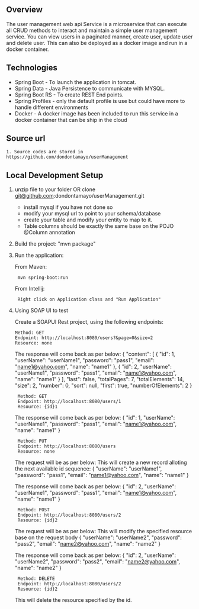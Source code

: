 Overview
--------

The user management web api Service is a microservice that can execute all CRUD methods to interact and maintain a simple user management
service. You can view users in a paginated manner, create user, update user and delete user. This can also
be deployed as a docker image and run in a docker container.


 
Technologies
------------
- Spring Boot - To launch the application in tomcat.
- Spring Data - Java Persistence to communicate with MYSQL.
- Spring Boot RS - To create REST End points.
- Spring Profiles - only the default profile is use but could have more to handle different environments
- Docker - A docker image has been included to run this service in a docker container that can be ship in the cloud

Source url
------------

    1. Source codes are stored in https://github.com/dondontamayo/userManagement

Local Development Setup
-----------------------
1. unzip file to your folder OR clone git@github.com:dondontamayo/userManagement.git
    - install mysql if you have not done so
    - modify your mysql url to point to your schema/database
    - create your table and modify your entity to map to it. 
    - Table columns should be exactly the same base on the POJO @Column annotation
2. Build the project: "mvn package"
3. Run the application:
    
    From Maven:
   
        mvn spring-boot:run

    From Intellij:
    
        Right click on Application class and "Run Application"
       
4. Using SOAP UI to test

   Create a SOAPUI Rest project, using the following endpoints:
   
       Method: GET
       Endpoint: http://localhost:8080/users?&page=0&size=2
       Resource: none
       
   The response will come back as per below:
	{
        "content": [
            {
                "id": 1,
                "userName": "userName1",
                "password": "pass1",
                "email": "name1@yahoo.com",
                "name": "name1"
            },
            {
                "id": 2,
                "userName": "userName1",
                "password": "pass1",
                "email": "name1@yahoo.com",
                "name": "name1"
            }
        ],
        "last": false,
        "totalPages": 7,
        "totalElements": 14,
        "size": 2,
        "number": 0,
        "sort": null,
        "first": true,
        "numberOfElements": 2
    }
    
        Method: GET
        Endpoint: http://localhost:8080/users/1
        Resource: {id}1
           
    The response will come back as per below:
        {
            "id": 1,
            "userName": "userName1",
            "password": "pass1",
            "email": "name1@yahoo.com",
            "name": "name1"
        }
        
        Method: PUT
        Endpoint: http://localhost:8080/users
        Resource: none

    The request will be as per below: This will create a new record
    alloting the next available id sequence:
        {
            "userName": "userName1",
            "password": "pass1",
            "email": "name1@yahoo.com",
            "name": "name1"
        }

    The response will come back as per below:
        {
            "id": 2,
            "userName": "userName1",
            "password": "pass1",
            "email": "name1@yahoo.com",
            "name": "name1"
        }
            
        Method: POST
        Endpoint: http://localhost:8080/users/2
        Resource: {id}2

    The request will be as per below: This will modify the specified resource
    base on the request body
        {
            "userName": "userName2",
            "password": "pass2",
            "email": "name2@yahoo.com",
            "name": "name2"
        }

    The response will come back as per below:
        {
            "id": 2,
            "userName": "userName2",
            "password": "pass2",
            "email": "name2@yahoo.com",
            "name": "name2"
        }

        Method: DELETE
        Endpoint: http://localhost:8080/users/2
        Resource: {id}2
    
    This will delete the resource specified by the id.
